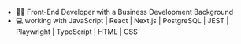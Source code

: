 - 👩‍💻 Front-End Developer with a Business Development Background
- 💻 working with JavaScript | React | Next.js | PostgreSQL | JEST | Playwright | TypeScript | HTML | CSS


